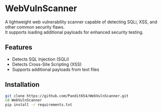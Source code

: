 # WebVulnScanner  
A lightweight web vulnerability scanner capable of detecting SQLi, XSS, and other common security flaws.  
It supports loading additional payloads for enhanced security testing.  

## Features  
- Detects SQL Injection (SQLi)  
- Detects Cross-Site Scripting (XSS)  
- Supports additional payloads from text files  

## Installation  
```bash
git clone https://github.com/Pandit654/WebVulnScanner.git
cd WebVulnScanner
pip install -r requirements.txt
